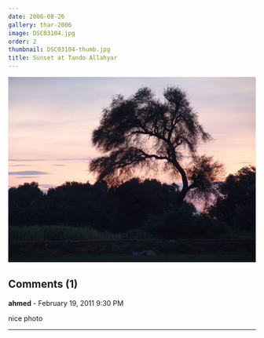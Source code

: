 ```yaml
---
date: 2006-08-26
gallery: thar-2006
image: DSC03104.jpg
order: 2
thumbnail: DSC03104-thumb.jpg
title: Sunset at Tando Allahyar
---
```


![Sunset at Tando Allahyar](./DSC03104.jpg)

<div id="comments">

## Comments (1)

**ahmed** - February 19, 2011  9:30 PM

nice photo

---

</div>